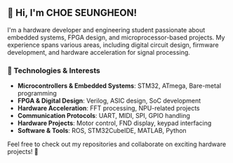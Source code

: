 ## 👋 Hi, I'm CHOE SEUNGHEON!

I'm a hardware developer and engineering student passionate about embedded systems, FPGA design, and microprocessor-based projects. My experience spans various areas, including digital circuit design, firmware development, and hardware acceleration for signal processing.

### 🔧 Technologies & Interests
- **Microcontrollers & Embedded Systems**: STM32, ATmega, Bare-metal programming
- **FPGA & Digital Design**: Verilog, ASIC design, SoC development
- **Hardware Acceleration**: FFT processing, NPU-related projects
- **Communication Protocols**: UART, MIDI, SPI, GPIO handling
- **Hardware Projects**: Motor control, FND display, keypad interfacing
- **Software & Tools**: ROS, STM32CubeIDE, MATLAB, Python


Feel free to check out my repositories and collaborate on exciting hardware projects! 🚀

